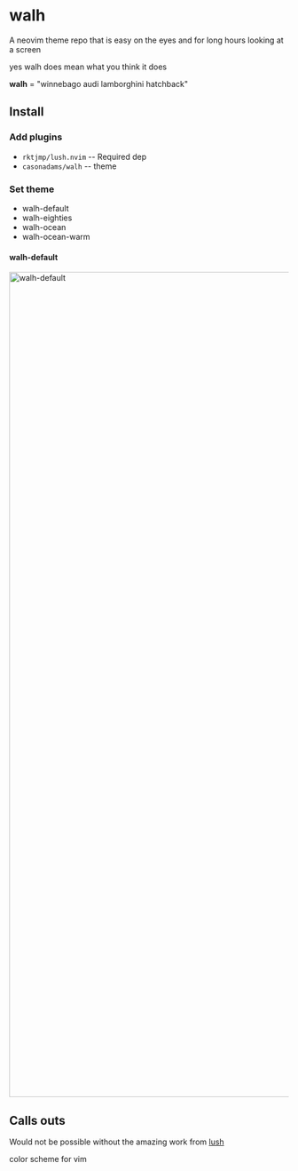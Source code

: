 # walh

A neovim theme repo
that is easy on the eyes and
for long hours looking at a screen

yes walh does mean what you think it does

**walh** = "winnebago audi lamborghini hatchback"

## Install

### Add plugins

- `rktjmp/lush.nvim` -- Required dep
- `casonadams/walh`  -- theme

### Set theme

- walh-default
- walh-eighties
- walh-ocean
- walh-ocean-warm

#### walh-default

<img width="1486" alt="walh-default" src="https://user-images.githubusercontent.com/17597548/135746326-11a2f3a7-9e6c-4bfe-819e-6e31f5880e10.png">

## Calls outs

Would not be possible without the amazing work from [lush](https://github.com/rktjmp/lush.nvim)

color scheme for vim

